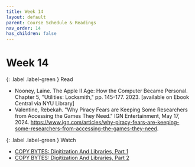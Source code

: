 ```yaml
---
title: Week 14
layout: default
parent: Course Schedule & Readings
nav_order: 14
has_children: false
---
```


# Week 14

{: .label .label-green }
Read
* Nooney, Laine. The Apple II Age: How the Computer Became Personal. Chapter 5, "Utilities: Locksmith," pp. 145-177. 2023. [available on Ebook Central via NYU Library]
* Valentine, Rebekah. "Why Piracy Fears are Keeping Some Researchers from Accessing the Games They Need." IGN Entertainment, May 17, 2024. https://www.ign.com/articles/why-piracy-fears-are-keeping-some-researchers-from-accessing-the-games-they-need.

{: .label .label-green }
Watch
- <a href="https://www.youtube.com/watch?v=r5mJU-LlmhQ" target="_blank">COPY BYTES: Digitization And Libraries, Part 1</a>
- <a href="https://www.youtube.com/watch?v=xt6qNPCevD0" target="_blank">COPY BYTES: Digitization And Libraries, Part 2</a>

